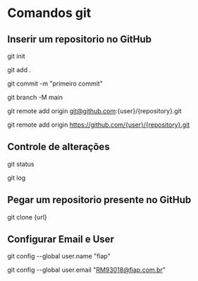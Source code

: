 # Comandos git

## Inserir um repositorio no GitHub
git init

git add .

git commit -m "primeiro commit"

git branch -M main

git remote add origin git@github.com:{user}/{repository}.git

git remote add origin https://github.com/{user}/{repository}.git

## Controle de alterações
git status

git log

## Pegar um repositorio presente no GitHub
git clone {url}

## Configurar Email e User
git config --global user.name "fiap"

git config --global user.email "RM93018@fiap.com.br"

